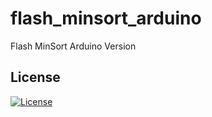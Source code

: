 # flash_minsort_arduino
Flash MinSort Arduino Version

## License
[![License](https://img.shields.io/badge/License-BSD%203--Clause-blue.svg)](https://opensource.org/licenses/BSD-3-Clause)
